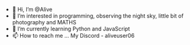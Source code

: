 - 👋 Hi, I’m @Alive
- 👀 I’m interested in programming, observing the night sky, little bit of photography and MATHS
- 🌱 I’m currently learning Python and JavaScript
- 📫 How to reach me ...
  My Discord - aliveuser06
<!---
AliveOnGIT/AliveOnGIT is a ✨ special ✨ repository because its `README.md` (this file) appears on your GitHub profile.
You can click the Preview link to take a look at your changes.
--->
